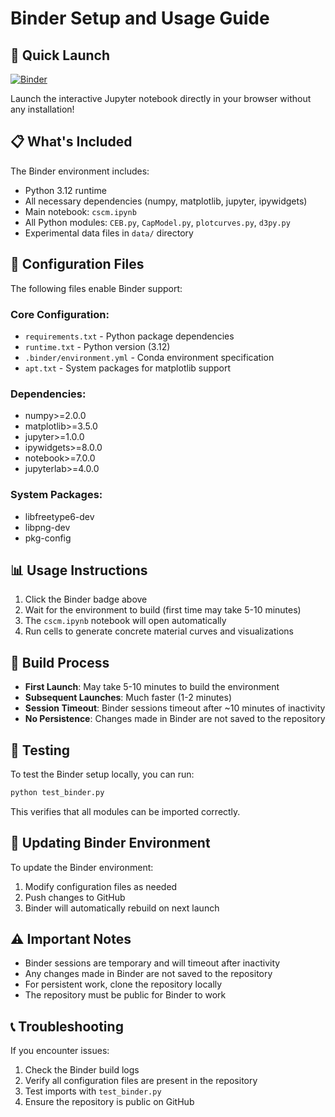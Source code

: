 # Binder Setup and Usage Guide

## 🚀 Quick Launch

[![Binder](https://mybinder.org/badge_logo.svg)](https://mybinder.org/v2/gh/yurynovozhilov/MAT_CSCM_CONCRETE_NOVOZHILOV/HEAD?filepath=cscm.ipynb)

Launch the interactive Jupyter notebook directly in your browser without any installation!

## 📋 What's Included

The Binder environment includes:
- Python 3.12 runtime
- All necessary dependencies (numpy, matplotlib, jupyter, ipywidgets)
- Main notebook: `cscm.ipynb`
- All Python modules: `CEB.py`, `CapModel.py`, `plotcurves.py`, `d3py.py`
- Experimental data files in `data/` directory

## 🔧 Configuration Files

The following files enable Binder support:

### Core Configuration:
- `requirements.txt` - Python package dependencies
- `runtime.txt` - Python version (3.12)
- `.binder/environment.yml` - Conda environment specification
- `apt.txt` - System packages for matplotlib support

### Dependencies:
- numpy>=2.0.0
- matplotlib>=3.5.0
- jupyter>=1.0.0
- ipywidgets>=8.0.0
- notebook>=7.0.0
- jupyterlab>=4.0.0

### System Packages:
- libfreetype6-dev
- libpng-dev
- pkg-config

## 📊 Usage Instructions

1. Click the Binder badge above
2. Wait for the environment to build (first time may take 5-10 minutes)
3. The `cscm.ipynb` notebook will open automatically
4. Run cells to generate concrete material curves and visualizations

## 🔄 Build Process

- **First Launch**: May take 5-10 minutes to build the environment
- **Subsequent Launches**: Much faster (1-2 minutes)
- **Session Timeout**: Binder sessions timeout after ~10 minutes of inactivity
- **No Persistence**: Changes made in Binder are not saved to the repository

## 🧪 Testing

To test the Binder setup locally, you can run:
```bash
python test_binder.py
```

This verifies that all modules can be imported correctly.

## 🔄 Updating Binder Environment

To update the Binder environment:
1. Modify configuration files as needed
2. Push changes to GitHub
3. Binder will automatically rebuild on next launch

## ⚠️ Important Notes

- Binder sessions are temporary and will timeout after inactivity
- Any changes made in Binder are not saved to the repository
- For persistent work, clone the repository locally
- The repository must be public for Binder to work

## 📞 Troubleshooting

If you encounter issues:
1. Check the Binder build logs
2. Verify all configuration files are present in the repository
3. Test imports with `test_binder.py`
4. Ensure the repository is public on GitHub